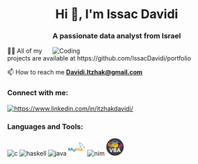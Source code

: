 
<h1 align="center">Hi 👋, I'm Issac Davidi</h1>
<h3 align="center">A passionate data analyst from Israel</h3>
<img align="right" alt="Coding" width="400" src="https://media.tenor.com/lvLaG5hPCncAAAAC/data-analysis.gif">
👨‍💻 All of my projects are available at https://github.com/IssacDavidi/portfolio

📫 How to reach me **Davidi.Itzhak@gmail.com**

<h3 align="left">Connect with me:</h3>
<p align="left">
<a href="https://www.linkedin.com/in/itzhakdavidi/" target="blank"><img align="center" src="https://raw.githubusercontent.com/rahuldkjain/github-profile-readme-generator/master/src/images/icons/Social/linked-in-alt.svg" alt="https://www.linkedin.com/in/itzhakdavidi/" height="30" width="40" /></a>
</p>

<h3 align="left">Languages and Tools:</h3>
<p align="left"><img src="https://sereviso.com/wp-content/uploads/2022/01/PowerBI.png" alt="c" width="40" height="40"/> </a> <img src="https://upload.wikimedia.org/wikipedia/commons/thumb/3/34/Microsoft_Office_Excel_%282019%E2%80%93present%29.svg/1200px-Microsoft_Office_Excel_%282019%E2%80%93present%29.svg.png" alt="haskell" width="40" height="40"/> </a><img src="https://upload.wikimedia.org/wikipedia/commons/thumb/0/0d/Microsoft_Office_PowerPoint_%282019%E2%80%93present%29.svg/1200px-Microsoft_Office_PowerPoint_%282019%E2%80%93present%29.svg.png" alt="java" width="40" height="40"/> <img src="https://raw.githubusercontent.com/devicons/devicon/master/icons/mysql/mysql-original-wordmark.svg" alt="mysql" width="40" height="40"/> </a> <img src="https://marketplace-assets.digitalocean.com/logos/rstudio-20-04.svg" alt="nim" width="40" height="40"/> </a> <img src="https://raw.githubusercontent.com/github/explore/71e4a0fc524fd1d7a0d9a940aa6b91f31458a87b/topics/vba/vba.png" alt="perl" width="40" height="40"/> </a>
